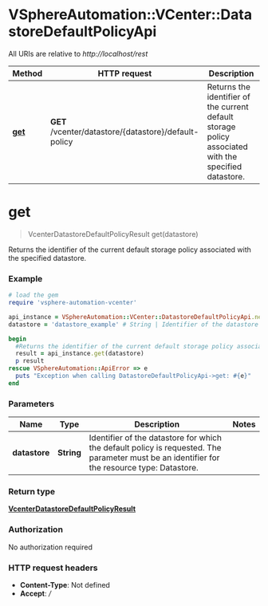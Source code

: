 # VSphereAutomation::VCenter::DatastoreDefaultPolicyApi

All URIs are relative to *http://localhost/rest*

Method | HTTP request | Description
------------- | ------------- | -------------
[**get**](DatastoreDefaultPolicyApi.md#get) | **GET** /vcenter/datastore/{datastore}/default-policy | Returns the identifier of the current default storage policy associated with the specified datastore.


# **get**
> VcenterDatastoreDefaultPolicyResult get(datastore)

Returns the identifier of the current default storage policy associated with the specified datastore.

### Example
```ruby
# load the gem
require 'vsphere-automation-vcenter'

api_instance = VSphereAutomation::VCenter::DatastoreDefaultPolicyApi.new
datastore = 'datastore_example' # String | Identifier of the datastore for which the default policy is requested. The parameter must be an identifier for the resource type: Datastore.

begin
  #Returns the identifier of the current default storage policy associated with the specified datastore.
  result = api_instance.get(datastore)
  p result
rescue VSphereAutomation::ApiError => e
  puts "Exception when calling DatastoreDefaultPolicyApi->get: #{e}"
end
```

### Parameters

Name | Type | Description  | Notes
------------- | ------------- | ------------- | -------------
 **datastore** | **String**| Identifier of the datastore for which the default policy is requested. The parameter must be an identifier for the resource type: Datastore. | 

### Return type

[**VcenterDatastoreDefaultPolicyResult**](VcenterDatastoreDefaultPolicyResult.md)

### Authorization

No authorization required

### HTTP request headers

 - **Content-Type**: Not defined
 - **Accept**: */*



